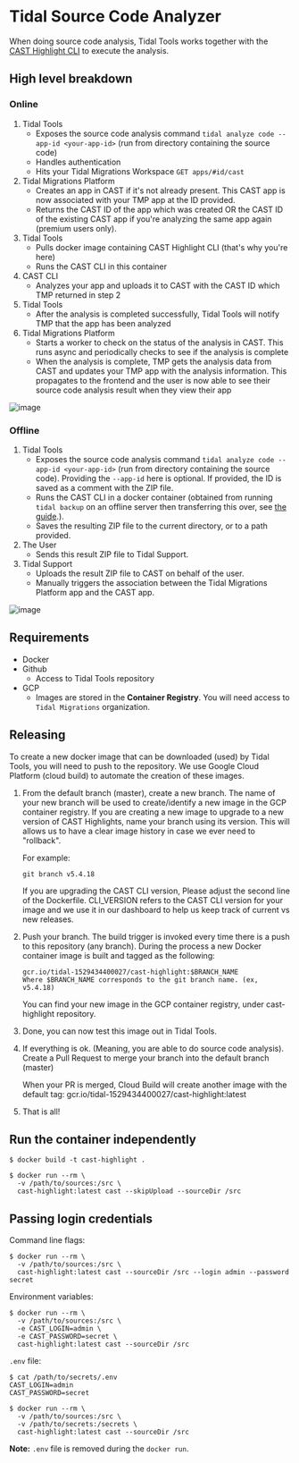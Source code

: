 # Tidal Source Code Analyzer

When doing source code analysis, Tidal Tools works together with the [CAST Highlight CLI](https://www.castsoftware.com/products/highlight) to execute the analysis.

## High level breakdown

### Online

1. Tidal Tools
    - Exposes the source code analysis command `tidal analyze code --app-id <your-app-id>` (run from directory containing the source code)
    - Handles authentication
    - Hits your Tidal Migrations Workspace `GET apps/#id/cast`
2. Tidal Migrations Platform
    - Creates an app in CAST if it's not already present. This CAST app is now associated with your TMP app at the ID provided.
    - Returns the CAST ID of the app which was created OR the CAST ID of the existing CAST app if you're analyzing the same app again (premium users only).
3. Tidal Tools
    - Pulls docker image containing CAST Highlight CLI (that's why you're here)
    - Runs the CAST CLI in this container
4. CAST CLI
    - Analyzes your app and uploads it to CAST with the CAST ID which TMP returned in step 2
5. Tidal Tools
    - After the analysis is completed successfully, Tidal Tools will notify TMP that the app has been analyzed
6. Tidal Migrations Platform
    - Starts a worker to check on the status of the analysis in CAST. This runs async and periodically checks to see if the analysis is complete
    - When the analysis is complete, TMP gets the analysis data from CAST and updates your TMP app with the analysis information. This propagates to the frontend and the user is now able to see their source code analysis result when they view their app

![image](https://user-images.githubusercontent.com/43866616/167871482-c18c3fc3-86dd-49d2-a0e9-178a92a7757c.png)

### Offline

1. Tidal Tools
    - Exposes the source code analysis command `tidal analyze code --app-id <your-app-id>` (run from directory containing the source code). Providing the `--app-id` here is optional. If provided, the ID is saved as a comment with the ZIP file.
    - Runs the CAST CLI in a docker container (obtained from running `tidal backup` on an offline server then transferring this over, see [the guide](https://guides.tidalmg.com/tidal-offline.html#create-the-tidal-tools-archive-file-for-offline-use).).
    - Saves the resulting ZIP file to the current directory, or to a path provided.
2. The User
    - Sends this result ZIP file to Tidal Support.
3. Tidal Support
    - Uploads the result ZIP file to CAST on behalf of the user.
    - Manually triggers the association between the Tidal Migrations Platform app and the CAST app.

![image](https://user-images.githubusercontent.com/43866616/167871802-cb4f4ec6-375c-4a54-acf2-5602c9409222.png)

## Requirements
- Docker 
- Github
    - Access to Tidal Tools repository
- GCP
    - Images are stored in the **Container Registry**. You will need access to `Tidal Migrations` organization.

## Releasing

To create a new docker image that can be downloaded (used) by Tidal Tools, you will need to push to the repository. We use Google Cloud Platform (cloud build) to automate the creation of these images.

1. From the default branch (master), create a new branch. The name of your new branch will be used to create/identify a new image in the GCP container registry. If you are creating a new image to upgrade to a new version of CAST Highlights, name your branch using its version. This will allows us to have a clear image history in case we ever need to "rollback".
  
    For example:
    ```
    git branch v5.4.18
    ```

    If you are upgrading the CAST CLI version, Please adjust the second line of the Dockerfile. CLI_VERSION refers to the CAST CLI version for your image and we use it in our dashboard to help us keep track of current vs new releases.

2. Push your branch. The build trigger is invoked every time there is a push to this repository (any branch). During the process a new Docker container image is built and tagged as the following:
    ```
    gcr.io/tidal-1529434400027/cast-highlight:$BRANCH_NAME
    Where $BRANCH_NAME corresponds to the git branch name. (ex, v5.4.18)
    ```
    You can find your new image in the GCP container registry, under cast-highlight repository.

3. Done, you can now test this image out in Tidal Tools.

4. If everything is ok. (Meaning, you are able to do source code analysis). Create a Pull Request to merge your branch into the default branch (master)

    When your PR is merged, Cloud Build will create another image with the default tag: gcr.io/tidal-1529434400027/cast-highlight:latest

5. That is all!


## Run the container independently

```
$ docker build -t cast-highlight .

$ docker run --rm \
  -v /path/to/sources:/src \
  cast-highlight:latest cast --skipUpload --sourceDir /src 
```

## Passing login credentials

Command line flags:

```
$ docker run --rm \
  -v /path/to/sources:/src \
  cast-highlight:latest cast --sourceDir /src --login admin --password secret
```

Environment variables:

```
$ docker run --rm \
  -v /path/to/sources:/src \
  -e CAST_LOGIN=admin \
  -e CAST_PASSWORD=secret \
  cast-highlight:latest cast --sourceDir /src
```

`.env` file:

```
$ cat /path/to/secrets/.env
CAST_LOGIN=admin
CAST_PASSWORD=secret

$ docker run --rm \
  -v /path/to/sources:/src \
  -v /path/to/secrets:/secrets \
  cast-highlight:latest cast --sourceDir /src
```

**Note:** `.env` file is removed during the `docker run`.
